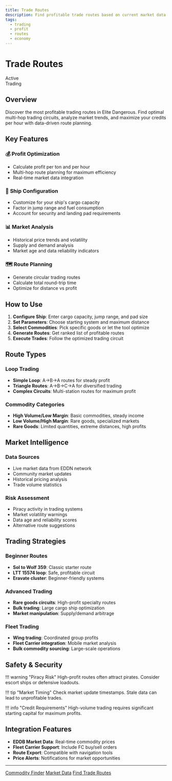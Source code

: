 ```yaml
---
title: Trade Routes
description: Find profitable trade routes based on current market data
tags:
  - trading
  - profit
  - routes
  - economy
---
```


# Trade Routes

<div class="tool-header">
    <div class="tool-status status-active">Active</div>
    <div class="tool-category">Trading</div>
</div>

## Overview

Discover the most profitable trading routes in Elite Dangerous. Find optimal multi-hop trading circuits, analyze market trends, and maximize your credits per hour with data-driven route planning.

## Key Features

### 💰 **Profit Optimization**
- Calculate profit per ton and per hour
- Multi-hop route planning for maximum efficiency
- Real-time market data integration

### 🚀 **Ship Configuration**
- Customize for your ship's cargo capacity
- Factor in jump range and fuel consumption
- Account for security and landing pad requirements

### 📊 **Market Analysis**
- Historical price trends and volatility
- Supply and demand analysis
- Market age and data reliability indicators

### 🗺️ **Route Planning**
- Generate circular trading routes
- Calculate total round-trip time
- Optimize for distance vs profit

## How to Use

1. **Configure Ship**: Enter cargo capacity, jump range, and pad size
2. **Set Parameters**: Choose starting system and maximum distance
3. **Select Commodities**: Pick specific goods or let the tool optimize
4. **Generate Routes**: Get ranked list of profitable routes
5. **Execute Trades**: Follow the optimized trading circuit

## Route Types

### **Loop Trading**
- **Simple Loop**: A→B→A routes for steady profit
- **Triangle Routes**: A→B→C→A for diversified trading
- **Complex Circuits**: Multi-station routes for maximum profit

### **Commodity Categories**
- **High Volume/Low Margin**: Basic commodities, steady income
- **Low Volume/High Margin**: Rare goods, specialized markets
- **Rare Goods**: Limited quantities, extreme distances, high profits

## Market Intelligence

### **Data Sources**
- Live market data from EDDN network
- Community market updates
- Historical pricing analysis
- Trade volume statistics

### **Risk Assessment**
- Piracy activity in trading systems
- Market volatility warnings
- Data age and reliability scores
- Alternative route suggestions

## Trading Strategies

### **Beginner Routes**
- **Sol to Wolf 359**: Classic starter route
- **LTT 15574 loop**: Safe, profitable circuit
- **Eravate cluster**: Beginner-friendly systems

### **Advanced Trading**
- **Rare goods circuits**: High-profit specialty routes
- **Bulk trading**: Large cargo ship optimization
- **Market manipulation**: Supply/demand arbitrage

### **Fleet Trading**
- **Wing trading**: Coordinated group profits
- **Fleet Carrier integration**: Mobile market analysis
- **Bulk commodity sourcing**: Large-scale operations

## Safety & Security

!!! warning "Piracy Risk"
    High-profit routes often attract pirates. Consider escort ships or defensive loadouts.

!!! tip "Market Timing"
    Check market update timestamps. Stale data can lead to unprofitable trades.

!!! info "Credit Requirements"
    High-volume trading requires significant starting capital for maximum profits.

## Integration Features

- **EDDB Market Data**: Real-time commodity prices
- **Fleet Carrier Support**: Include FC buy/sell orders
- **Route Export**: Compatible with navigation tools
- **Price Alerts**: Notifications for market opportunities

---

<div class="tool-footer">
    <div class="footer-links">
        <a href="commodity-finder/" class="btn btn-secondary">Commodity Finder</a>
        <a href="market-data/" class="btn btn-secondary">Market Data</a>
        <a href="#" class="btn btn-primary" data-external="true">Find Trade Routes</a>
    </div>
</div>
